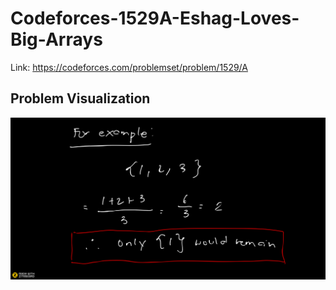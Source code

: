 # Codeforces-1529A-Eshag-Loves-Big-Arrays
Link: https://codeforces.com/problemset/problem/1529/A
## Problem Visualization
![](Ziteboard.png)
